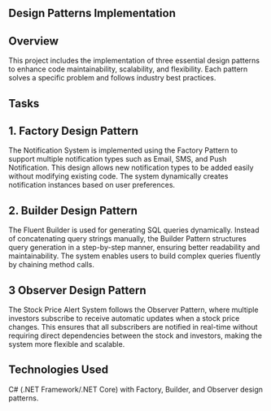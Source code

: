 ## Design Patterns Implementation

## Overview

This project includes the implementation of three essential design patterns to enhance code maintainability, scalability, and flexibility. Each pattern solves a specific problem and follows industry best practices.

## Tasks

## 1. Factory Design Pattern

The Notification System is implemented using the Factory Pattern to support multiple notification types such as Email, SMS, and Push Notification. This design allows new notification types to be added easily without modifying existing code. The system dynamically creates notification instances based on user preferences.

## 2. Builder Design Pattern

The Fluent Builder is used for generating SQL queries dynamically. Instead of concatenating query strings manually, the Builder Pattern structures query generation in a step-by-step manner, ensuring better readability and maintainability. The system enables users to build complex queries fluently by chaining method calls.

## 3 Observer Design Pattern

The Stock Price Alert System follows the Observer Pattern, where multiple investors subscribe to receive automatic updates when a stock price changes. This ensures that all subscribers are notified in real-time without requiring direct dependencies between the stock and investors, making the system more flexible and scalable.

## Technologies Used

C# (.NET Framework/.NET Core) with Factory, Builder, and Observer design patterns.
